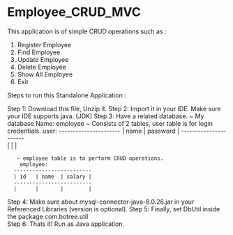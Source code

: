 # Employee_CRUD_MVC

This application is of simple CRUD operations such as : 
1. Register Employee
2. Find Employee
3. Update Employee
4. Delete Employee
5. Show All Employee
6. Exit

Steps to run this Standalone Application :

Step 1: Download this file, Unzip it.
Step 2: Import it in your IDE. Make sure your IDE supports java. (JDK)
Step 3: Have a related database. 
       ~ My database Name: employee
       ~ Consists of 2 tables, user table is for login credentials. 
        user:
      ----------------------
      | name   |  password |
      ----------------------     
      |        |           |

       ~ employee table is to perform CRUD operations.
        employee:
      -------------------------  
      | id   | name  | salary |
      -------------------------
      |      |       |        |


Step 4: Make sure about mysql-connector-java-8.0.26.jar in your Referenced Libraries (version is optional).
Step 5: Finally, set DbUtil inside the package com.botree.util     
Step 6: Thats it! Run as Java application.
